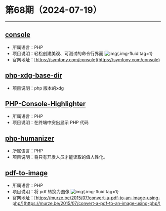 # 第68期（2024-07-19）

---
## [console](https://github.com/symfony/console)
- 所属语言：PHP
- 项目说明：轻松创建美观、可测试的命令行界面
![img](https://mirror.ghproxy.com/https://raw.githubusercontent.com/xiaoxuan6/weekly/main/docs/static/images/2024-07-19/1721364541.png){.img-fluid tag=1}
- 官网地址：[https://symfony.com/console](https://symfony.com/console)

## [php-xdg-base-dir](https://github.com/dnoegel/php-xdg-base-dir)
- 项目说明：php 版本的xdg

## [PHP-Console-Highlighter](https://github.com/JakubOnderka/PHP-Console-Highlighter)
- 所属语言：PHP
- 项目说明：在终端中突出显示 PHP 代码

## [php-humanizer](https://github.com/coduo/php-humanizer)
- 所属语言：PHP
- 项目说明：将只有开发人员才能读取的值人性化。

## [pdf-to-image](https://github.com/spatie/pdf-to-image)
- 所属语言：PHP
- 项目说明：将 pdf 转换为图像
![img](https://mirror.ghproxy.com/https://raw.githubusercontent.com/xiaoxuan6/weekly/main/docs/static/images/2024-07-19/1721389701.png){.img-fluid tag=1}
- 官网地址：[https://murze.be/2015/07/convert-a-pdf-to-an-image-using-php/](https://murze.be/2015/07/convert-a-pdf-to-an-image-using-php/)
